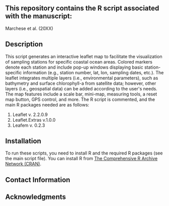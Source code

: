 ## This repository contains the R script associated with the manuscript:
  
Marchese et al. (20XX)

## Description
This script generates an interactive leaflet map to facilitate the visualization of sampling stations for specific coastal ocean areas. 
Colored markers denote each station and include pop-up windows displaying basic station-specific information (e.g., station number, lat, lon, sampling dates, etc.). 
The leaflet integrates multiple layers (i.e., environmental parameters), such as bathymetry and surface chlorophyll-a from satellite data; however, other layers (i.e., geospatial data) can be added according to the user's needs. 
The map features include a scale bar, mini-map, measuring tools, a reset map button, GPS control, and more. The R script is commented, and the main R packages needed are as follows:

1. Leaflet v. 2.2.0.9
2. Leaflet.Extras v.1.0.0
3. Leafem v. 0.2.3

## Installation

To run these scripts, you need to install R and the required R packages (see the main script file). You can install R from [The Comprehensive R Archive Network (CRAN)](https://cran.r-project.org/).

## Contact Information

## Acknowledgments
